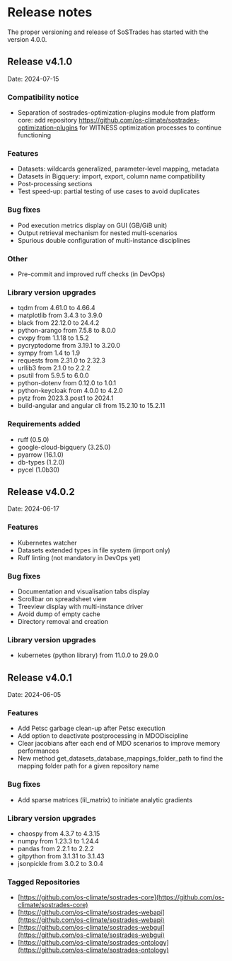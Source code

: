 # Release notes

The proper versioning and release of SoSTrades has started with the version 4.0.0.

## Release v4.1.0 
Date: 2024-07-15

### Compatibility notice
* Separation of sostrades-optimization-plugins module from platform core: add repository https://github.com/os-climate/sostrades-optimization-plugins for WITNESS optimization processes to continue functioning

### Features
* Datasets: wildcards generalized, parameter-level mapping, metadata
* Datasets in Bigquery: import, export, column name compatibility
* Post-processing sections
* Test speed-up: partial testing of use cases to avoid duplicates

### Bug fixes
* Pod execution metrics display on GUI (GB/GiB unit)
* Output retrieval mechanism for nested multi-scenarios
* Spurious double configuration of multi-instance disciplines

### Other
* Pre-commit and improved ruff checks (in DevOps)

### Library version upgrades
* tqdm from 4.61.0 to 4.66.4
* matplotlib from 3.4.3 to 3.9.0
* black from 22.12.0 to 24.4.2
* python-arango from 7.5.8 to 8.0.0
* cvxpy from 1.1.18 to 1.5.2 
* pycryptodome from 3.19.1 to 3.20.0
* sympy from 1.4 to 1.9
* requests from 2.31.0 to 2.32.3
* urllib3 from 2.1.0 to 2.2.2
* psutil from 5.9.5 to 6.0.0
* python-dotenv from 0.12.0 to 1.0.1
* python-keycloak from 4.0.0 to 4.2.0
* pytz from 2023.3.post1 to 2024.1 
* build-angular and angular cli from 15.2.10 to 15.2.11

### Requirements added
* ruff (0.5.0)
* google-cloud-bigquery (3.25.0)
* pyarrow (16.1.0)
* db-types (1.2.0)
* pycel (1.0b30)

## Release v4.0.2
Date: 2024-06-17

### Features

* Kubernetes watcher
* Datasets extended types in file system (import only)
* Ruff linting (not mandatory in DevOps yet)

### Bug fixes

* Documentation and visualisation tabs display
* Scrollbar on spreadsheet view
* Treeview display with multi-instance driver
* Avoid dump of empty cache
* Directory removal and creation

### Library version upgrades

* kubernetes (python library) from 11.0.0 to 29.0.0

## Release v4.0.1
Date: 2024-06-05

### Features

* Add Petsc garbage clean-up after Petsc execution
* Add option to deactivate postprocessing in MDODiscipline
* Clear jacobians after each end of MDO scenarios to improve memory performances
* New method get_datasets_database_mappings_folder_path to find the mapping folder path for a given repository name

### Bug fixes

* Add sparse matrices (lil_matrix) to initiate analytic gradients

### Library version upgrades

* chaospy from 4.3.7 to 4.3.15
* numpy from 1.23.3 to 1.24.4
* pandas from 2.2.1 to 2.2.2
* gitpython from 3.1.31 to 3.1.43
* jsonpickle from 3.0.2 to 3.0.4

### Tagged Repositories

* [https://github.com/os-climate/sostrades-core](https://github.com/os-climate/sostrades-core)
* [https://github.com/os-climate/sostrades-webapi](https://github.com/os-climate/sostrades-webapi)
* [https://github.com/os-climate/sostrades-webgui](https://github.com/os-climate/sostrades-webgui)
* [https://github.com/os-climate/sostrades-ontology](https://github.com/os-climate/sostrades-ontology)
